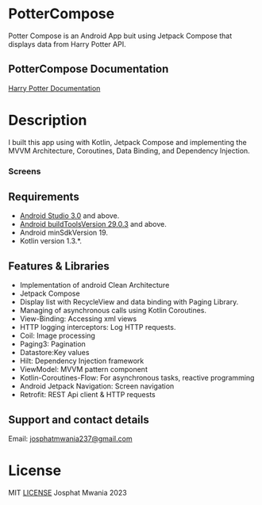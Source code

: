 # PotterCompose

Potter Compose is an Android App buit using Jetpack Compose that displays data from Harry Potter API.

## PotterCompose Documentation
[Harry Potter Documentation](https://hp-api.onrender.com/)

# Description

I built this app using with Kotlin, Jetpack Compose and implementing the MVVM Architecture, Coroutines, Data Binding, and Dependency Injection. 


### Screens





## Requirements
*   [Android Studio 3.0](https://developer.android.com/studio) and above.
*   [Android buildToolsVersion 29.0.3](https://developer.android.com/studio/releases/build-tools) and above.
*   Android minSdkVersion 19.
*   Kotlin version 1.3.*.

## Features & Libraries
* Implementation of android  Clean Architecture
* Jetpack Compose
* Display list with RecycleView and data binding with  Paging Library.
* Managing of asynchronous calls using  Kotlin Coroutines.
* View-Binding: Accessing xml views
* HTTP logging interceptors: Log HTTP requests.
* Coil: Image processing
* Paging3: Pagination
* Datastore:Key values
* Hilt: Dependency Injection framework
* ViewModel: MVVM pattern component
* Kotlin-Coroutines-Flow: For asynchronous tasks, reactive programming
* Android Jetpack Navigation: Screen navigation
* Retrofit: REST Api client & HTTP requests



## Support and contact details
Email: josphatmwania237@gmail.com
# License
MIT  [LICENSE](LICENSE) Josphat Mwania 2023